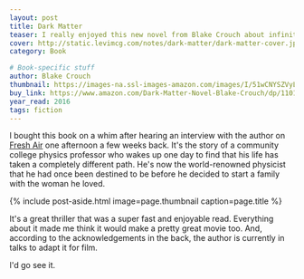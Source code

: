 ```yaml
---
layout: post
title: Dark Matter
teaser: I really enjoyed this new novel from Blake Crouch about infinite parallel universes and the possible paths our lives can take.   
cover: http://static.levimcg.com/notes/dark-matter/dark-matter-cover.jpg
category: Book

# Book-specific stuff
author: Blake Crouch
thumbnail: https://images-na.ssl-images-amazon.com/images/I/51wCNYSZVyL.jpg
buy_link: https://www.amazon.com/Dark-Matter-Novel-Blake-Crouch/dp/1101904224
year_read: 2016
tags: fiction
---
```

I bought this book on a whim after hearing an interview with the author on [Fresh Air](http://www.npr.org/programs/fresh-air/) one afternoon a few weeks back. It's the story of a community college physics professor who wakes up one day to find that his life has taken a completely different path. He's now the world-renowned physicist that he had once been destined to be before he decided to start a family with the woman he loved.

{% include post-aside.html
    image=page.thumbnail
    caption=page.title %}

It's a great thriller that was a super fast and enjoyable read. Everything about it made me think it would make a pretty great movie too. And, according to the acknowledgements in the back, the author is currently in talks to adapt it for film.

I'd go see it.
